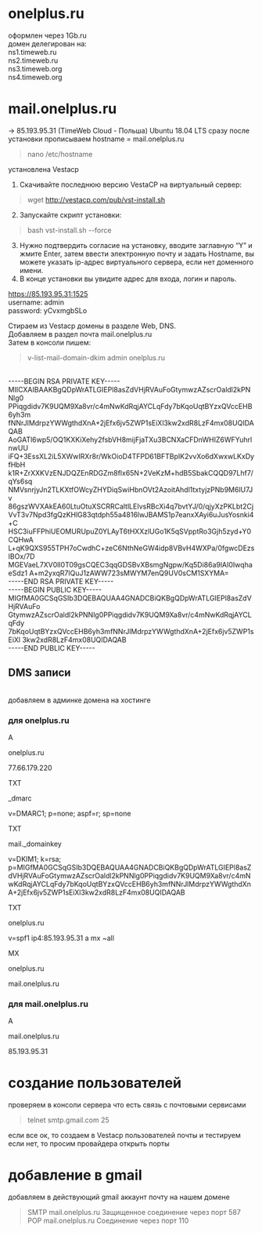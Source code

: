 # onelplus.ru
оформлен через 1Gb.ru<br/>
домен делегирован на:<br/>
ns1.timeweb.ru <br/>
ns2.timeweb.ru <br/>
ns3.timeweb.org <br/>
ns4.timeweb.org <br/>

# mail.onelplus.ru
-> 85.193.95.31 (TimeWeb Cloud - Польша)
Ubuntu 18.04 LTS
сразу после установки прописываем hostname = mail.onelplus.ru
>nano /etc/hostname

установлена Vestacp

  1) Скачивайте последнюю версию VestaCP на виртуальный сервер:
  >wget http://vestacp.com/pub/vst-install.sh
  2) Запускайте скрипт установки:
  >bash vst-install.sh --force
  3) Нужно подтвердить согласие на установку, вводите заглавную “Y” и жмите Enter, затем
  ввести электронную почту и задать Hostname, вы можете указать ip-адрес виртуального сервера, если нет доменного имени.
  4) В конце установки вы увидите адрес для входа, логин и пароль.


https://85.193.95.31:1525<br/>
username: admin<br/>
password: yCvxmgbSLo<br/>


Стираем из Vestacp домены в разделе Web, DNS.<br/>
Добавляем в раздел почта mail.onelplus.ru<br/>
Затем в консоли пишем:<br/>
> v-list-mail-domain-dkim admin onelplus.ru
<br/>
-----BEGIN RSA PRIVATE KEY-----<br/>
MIICXAIBAAKBgQDpWrATLGIEPl8asZdVHjRVAuFoGtymwzAZscrOaldl2kPNNlg0
PPiqgdidv7K9UQM9Xa8vr/c4mNwKdRqjAYCLqFdy7bKqoUqtBYzxQVccEHB6yh3m
fNNrJlMdrpzYWWgthdXnA+2jEfx6jv5ZWP1sEiXl3kw2xdR8LzF4mx08UQIDAQAB
AoGATl6wp5/OQ1KXKiXehy2fsbVH8mijFjaTXu3BCNXaCFDnWHIZ6WFYuhrlnwUU
iFQ+3EssXL2iL5XWwIRXr8r/WkOioD4TFPD61BFTBpIK2vvXo6dXwxwLKxDyfHbH
k1R+ZrXXKVzENJDQZEnRDGZm8flx65N+2VeKzM+hdB5SbakCQQD97Lhf7/qYs6sq
NMVsnrjyJn2TLKXtfOWcyZHYDiqSwiHbnOVt2AzoitAhdl1txtyjzPNb9M6lU7Jv
86gszWVXAkEA60LtuOtuXSCRRCaltlLEIvsRBcXi4q7bvtYJ/0/qjyXzPKLbt2Cj
VvT3v7Npd3fgQzKHlG83qtdph55a4816lwJBAMS1p7eanxXAyi6uJusYosnki4+C
HSC3iuFFPhiUEOMURUpuZ0YLAyT6tHXXzlUGo1K5qSVpptRo3Gjh5zyd+Y0CQHwA
L+qK9QXS955TPH7oCwdhC+zeC6NthNeGW4idp8VBvH4WXPa/0fgwcDEzsIBOx/7D
MGEVaeL7XV0lI0T09gsCQEC3qqGDSBvXBsmgNgpw/Kq5Di86a9lAI0IwqhaeSdz1
A+m2yxqR7lQuJ1zAWW723sMWYM7enQ9UV0sCM1SXYMA=
<br/>-----END RSA PRIVATE KEY-----
<br/>
-----BEGIN PUBLIC KEY-----<br/>
MIGfMA0GCSqGSIb3DQEBAQUAA4GNADCBiQKBgQDpWrATLGIEPl8asZdVHjRVAuFo
GtymwzAZscrOaldl2kPNNlg0PPiqgdidv7K9UQM9Xa8vr/c4mNwKdRqjAYCLqFdy
7bKqoUqtBYzxQVccEHB6yh3mfNNrJlMdrpzYWWgthdXnA+2jEfx6jv5ZWP1sEiXl
3kw2xdR8LzF4mx08UQIDAQAB
<br/>-----END PUBLIC KEY-----
<br/>

## DMS записи
<br/>
добавляем в админке домена на хостинге

### для onelplus.ru

A

onelplus.ru

77.66.179.220



TXT

_dmarc

v=DMARC1; p=none; aspf=r; sp=none



TXT

mail._domainkey

v=DKIM1; k=rsa; p=MIGfMA0GCSqGSIb3DQEBAQUAA4GNADCBiQKBgQDpWrATLGIEPl8asZdVHjRVAuFoGtymwzAZscrOaldl2kPNNlg0PPiqgdidv7K9UQM9Xa8vr/c4mNwKdRqjAYCLqFdy7bKqoUqtBYzxQVccEHB6yh3mfNNrJlMdrpzYWWgthdXnA+2jEfx6jv5ZWP1sEiXl3kw2xdR8LzF4mx08UQIDAQAB



TXT

onelplus.ru

v=spf1 ip4:85.193.95.31 a mx ~all



MX

onelplus.ru

mail.onelplus.ru

### для mail.onelplus.ru
A

mail.onelplus.ru

85.193.95.31

# создание пользователей

проверяем в консоли сервера что есть связь с почтовыми сервисами
>telnet smtp.gmail.com 25

если все ок, то создаем в Vestacp пользователей почты и тестируем<br/>
если нет, то просим провайдера открыть порты<br/>

# добавление в gmail

добавляем в действующий gmail аккаунт почту на нашем домене <br/>
>SMTP mail.onelplus.ru Защищенное соединение через порт 587
>POP mail.onelplus.ru Соединение через порт 110
